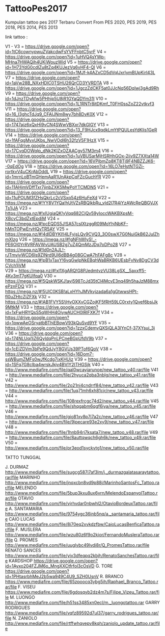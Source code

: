 # TattooPes2017
Kumpulan tattoo pes 2017 Terbaru Convert From PES 2020, PES 2019, PES 2018, PES 2014, PES 2013

link tattoo :

V1 - V3 = https://drive.google.com/open?id=1tC6cownypwuZVakcdwFsYVFFnbtC5yrF
V4      = https://drive.google.com/open?id=1uHVQ4sYWp-MHna7HWAQih4UKiWouzWid
V5      = https://drive.google.com/open?id=1H73YdG0cdIZu8tZq4KUJezVq6vHF4-Ql
V6      = https://drive.google.com/open?id=1MJf-k4AZxCD5dVqIJxrIymBUpKirl43L
V7      = https://drive.google.com/open?id=1aVw28B_NXxHDlC0TSHU26QrCD3YVRDTA
V8      = https://drive.google.com/open?id=1JgczZdCKF5at0JJcNq56DqIwj3gAd9Rh
V9      = https://drive.google.com/open?id=1dJnzTDyAfw5PHhjp5U8jR1GYaQDYm31I
V10     = https://drive.google.com/open?id=1L1RNTr8itDKmf_T0FH0ssZoZ22vtkvf3
V11     = https://drive.google.com/open?id=16_I3ghcTdJq9_CFAIJNm8wy7bh8DvK0X
V12     = https://drive.google.com/open?id=1747ajz6xQxHi9vCN4SWwVBXxr7dkGlGY
V13     = https://drive.google.com/open?id=13_F9HJcx9qdkLmYtPQULesYdKlis1GeR
V14     = https://drive.google.com/open?id=1fAFqgMvxUKbs_NwVOdl6h32fzV5F1HzX
V15     = https://drive.google.com/open?id=17CvqDOWqIp_dNk2KlZxOZAACgy57M3m4
V16     = https://drive.google.com/open?id=1uVBUSarMjHSRHhGOx-2iiv9Z7XXta14W
V17     = https://drive.google.com/open?id=16VPibmZp8KT8Tj9F4NBZZJK6--0qEdOg
V18     = https://drive.google.com/open?id=16LO7eHstNTGZi-rortkvV4uCKrAbDddL
V19     = https://drive.google.com/open?id=1mrnLoBTmGHemAaR1UnAkpCqFZcGuchYR
V20     = https://drive.google.com/open?id=11AHimVDffTxr7jinbZXK5MwPoYTCMDN5
V21     = https://drive.google.com/open?id=11uPOUM3fZHsQkrLc2cVSxp54z6HuFeXd
V22     = https://mega.nz/#!YY8V1YQa!hUtVZsRBQlkbRu_vld2l7R4iYzAWcReQBGVJXTs1jJA
V23     = https://mega.nz/#!xIUgiaQK!yVqq682CjQv59yIoccWAKBXpsM-XBcvC3bdZxtEpdiM
V24     = https://mega.nz/#!pcEQDS5J!SA57csIXtzggR09MoYhjNbKF-hMnTOPwErvHQvTR5AY
V25     = https://mega.nz/#!4dlDBYKI!l4LFyjsLQv9CVQ3_3O0swX7G0NuiGkB62JulZhmXlzg
V26     = https://mega.nz/#!gNFhWIyS!_-PE6OI0YrRVRFAVWvUAUSB2g7uZ4QmMzJDq7oDPo28
V27     = https://mega.nz/#!Id0n2AJL!-rJTmviyWCD6Is9ZlNrd9Ul6dBB4g08GCwA7hFAFg8c
V28     = https://mega.nz/#!pB1xTaxY!6vqGwlpNkEBqhWaBRKB6UEsbFvNv8DgCV3dCVch1jVM   
V29     = https://mega.nz/#!xI1XgARQ!G8PJedmtvzVU38LgSX__5axxff5-4Kv3mT7gKUlfqa0
V30     = https://mega.nz/#!5QskWSKJ!ayj598TcJd35tCl4McvE3nq49h5haJzM88mxePznFDQ
V31     = https://mega.nz/#!5UlC0KSB!aLxHYhJMVkvjzada6a1gGtwwsHPt-fl0uZHtcZiZFXk
V32     = https://mega.nz/#!AB1FVY5S!jHvOXXvCGZojKF5fRH59LC0rxty1Qvef6bsiJk9MtkM
V33     = https://drive.google.com/open?id=1xFwHRYQsS5qWHH4OiywAUCH0IRIFXK7f
V34     = https://drive.google.com/open?id=1pwwAeOSryatbBThjEBqwV93kQuSvd9YF
V35     = https://drive.google.com/open?id=1zzxCdemvQXSiQLA3lYnCf-37XYsuj_3i
V36     = https://drive.google.com/open?id=174NLUqi1iZ6QyldqPnLPCneBGpUfdV9b
V37     = https://drive.google.com/open?id=1cEiZDVm3bPe9QdJyY8GVUs39PTof6QoV
V38     = https://drive.google.com/open?id=16Dom7-ssWBumZMFs0wJfKcdg7ixKHUiz
V39     = https://drive.google.com/open?id=1SFq7G8cIba4wrskJkjv4BVlY2ITHGSjk
V40     = http://www.mediafire.com/file/qal0wcayiarunoe/new_tattoo_v40.rar/file
V41     = http://www.mediafire.com/file/2hyuca2qba3nblg/new_tattoo_v41.rar/file
V42     = http://www.mediafire.com/file/2o21ni4cndrrf84/new_tattoo_v42.rar/file
V43     = http://www.mediafire.com/file/1uq71mh6xh81cjr/new_tattoo_v43.rar/file
V44     = http://www.mediafire.com/file/108rexfrcgc74d2/new_tattoo_v44.rar/file
V45     = http://www.mediafire.com/file/shqgabm6qgf6iya/new_tattoo_v45.rar/file
V46     = http://www.mediafire.com/file/gio81xv8p7i7a2c/new_tattoo_v46.rar/file
V47     = http://www.mediafire.com/file/9ipecare93e2xy9/new_tattoo_v47.rar/file
V48     = http://www.mediafire.com/file/1hnb94rj7ksata7/new_tattoo_v48.rar/file
V49     = http://www.mediafire.com/file/8auttqwqch6gh6k/new_tattoo_v49.rar/file
V50     = http://www.mediafire.com/file/pr3eod1syckvtg1/new_tattoo_v50.rar/file

TATTO TUNGGAL

J. DURMAZ           http://www.mediafire.com/file/sugcg587i7af3lm/j._durmazgalatasaraytattoo.rar/file
MARINHO             http://www.mediafire.com/file/jnqxcbn8vd9p88j/MarinhoSantosFc_Tattoo.rar/file
MELENDO             http://www.mediafire.com/file/5bup3kxu8ux6vrn/MelendoEspanyolTattoo.rar/file
OTAVIO              http://www.mediafire.com/file/vjrhvdar0nbwhl2/OtavioBordeuxTattoo.rar/file
A. SANTAMARIA       http://www.mediafire.com/file/9754ygc36inb5nq/a._santamaria_tattoo.rar/file
CAIO LUCAS          http://www.mediafire.com/file/8i70eq2xvkdzfbw/CaioLucasBenficaTattoo.rar/file
F. MUSLERA          http://www.mediafire.com/file/wzu80z6f9o2kior/FernandoMusleraTattoo.rar/file
Q. PROMES           http://www.mediafire.com/file/uuglvbc49lvdi8r/Q_PromesTattoo.rar/file
RENATO SANCES       http://www.mediafire.com/file/yiv3dfeqpq2kbjh/RenatoSanchesTattoo.rar/file
KARDSHOP            https://drive.google.com/open?id=1Ayxo204FZJM6o_MngXXCtfrfol3cOsVD
G. TORE             https://drive.google.com/open?id=1PHtasrbhMeJ2b5wa949C4U9_SZH0UsnV
R. BRANCO           https://www.mediafire.com/file/65zpoocq3ybg5ih/Raphael_Branco_Tattoo.rar/file
F. VISEU            https://www.mediafire.com/file/6gdosqyb2dz4m7s/Filipe_Vizeu_Tattoo.rar/file
M. LUONGO           http://www.mediafire.com/file/h51ss3485xn0ecl/m._luongotattoo.rar
GARRY RODRIGUES     http://www.mediafire.com/file/vqfz89592d7ul37/garry_rodrigues_tattoo.rar/file
N. ZANIOLO          http://www.mediafire.com/file/rtffwhqvepv8kqh/zaniolo_update_tattoo.rar/file
